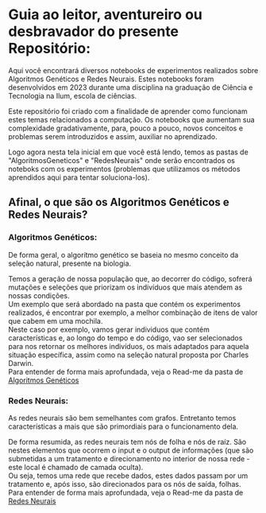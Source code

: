 # Guia ao leitor, aventureiro ou desbravador do presente Repositório:

Aqui você encontrará diversos notebooks de experimentos realizados sobre Algoritmos Genéticos e Redes Neurais.
Estes notebooks foram desenvolvidos em 2023 durante uma disciplina na graduação de Ciência e Tecnologia na Ilum, escola de ciências.

Este repositório foi criado com a finalidade de aprender como funcionam estes temas relacionados a computação. Os notebooks que aumentam sua complexidade gradativamente, para, pouco a pouco, novos conceitos e problemas serem introduzidos e assim, auxiliar no aprendizado.


Logo agora nesta tela inicial em que você está lendo, temos as pastas de "AlgoritmosGeneticos" e "RedesNeurais" onde serão encontrados os noteboks com os experimentos (problemas que utilizamos os métodos aprendidos aqui para tentar soluciona-los).

## Afinal, o que são os Algoritmos Genéticos e Redes Neurais?
### Algoritmos Genéticos:

De forma geral, o algorítmo genético se baseia no mesmo conceito da seleção natural, presente na biologia.<dt>
Temos a geração de nossa população que, ao decorrer do código, sofrerá mutações e seleções que priorizam os indivíduos que mais atendem as nossas condições.<dt>
Um exemplo que será abordado na pasta que contém os experimentos realizados, é encontrar por exemplo, a melhor combinação de itens de valor que cabem em uma mochila.<dt>
Neste caso por exemplo, vamos gerar individuos que contém características e, ao longo do tempo e do código, vao ser selecionados para nos retornar os melhores indivíduos, os mais adaptados para aquela situação específica, assim como na seleção natural proposta por Charles Darwin.<dt>
Para entender de forma mais aprofundada, veja o Read-me da pasta de <a href = "https://github.com/VictorPuntelRui/RNAG-vic/tree/main/AlgoritmosGeneticos" >Algoritmos Genéticos</a><br>

### Redes Neurais:

As redes neurais são bem semelhantes com grafos. Entretanto temos características a mais que são primordiais para o funcionamento dela.<dt>
De forma resumida, as redes neurais tem nós de folha e nós de raíz. São nestes elementos que ocorrem o input e o output de informações (que são submetidas a um tratamento e direcionamento no interior de nossa rede - este local é chamado de camada oculta).<dt>
Ou seja, temos uma rede que recebe dados, estes dados passam por um tratamento e, após isso, são direcionados para os nós de saída, folhas.<dt>
Para entender de forma mais aprofundada, veja o Read-me da pasta de <a href= "https://github.com/VictorPuntelRui/RNAG-vic/tree/main/RedesNeurais">Redes Neurais</a><br>
